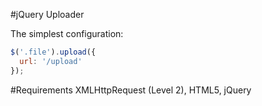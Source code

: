 #jQuery Uploader

The simplest configuration:



 ````javascript
$('.file').upload({
   url: '/upload'
});
````

#Requirements
XMLHttpRequest (Level 2), HTML5, jQuery
